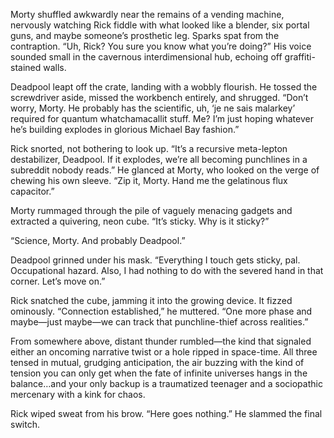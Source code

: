 Morty shuffled awkwardly near the remains of a vending machine, nervously watching Rick fiddle with what looked like a blender, six portal guns, and maybe someone’s prosthetic leg. Sparks spat from the contraption. “Uh, Rick? You sure you know what you’re doing?” His voice sounded small in the cavernous interdimensional hub, echoing off graffiti-stained walls.

Deadpool leapt off the crate, landing with a wobbly flourish. He tossed the screwdriver aside, missed the workbench entirely, and shrugged. “Don’t worry, Morty. He probably has the scientific, uh, ‘je ne sais malarkey’ required for quantum whatchamacallit stuff. Me? I’m just hoping whatever he’s building explodes in glorious Michael Bay fashion.”

Rick snorted, not bothering to look up. “It’s a recursive meta-lepton destabilizer, Deadpool. If it explodes, we’re all becoming punchlines in a subreddit nobody reads.” He glanced at Morty, who looked on the verge of chewing his own sleeve. “Zip it, Morty. Hand me the gelatinous flux capacitor.”

Morty rummaged through the pile of vaguely menacing gadgets and extracted a quivering, neon cube. “It’s sticky. Why is it sticky?”

“Science, Morty. And probably Deadpool.”

Deadpool grinned under his mask. “Everything I touch gets sticky, pal. Occupational hazard. Also, I had nothing to do with the severed hand in that corner. Let’s move on.”

Rick snatched the cube, jamming it into the growing device. It fizzed ominously. “Connection established,” he muttered. “One more phase and maybe—just maybe—we can track that punchline-thief across realities.”

From somewhere above, distant thunder rumbled—the kind that signaled either an oncoming narrative twist or a hole ripped in space-time. All three tensed in mutual, grudging anticipation, the air buzzing with the kind of tension you can only get when the fate of infinite universes hangs in the balance…and your only backup is a traumatized teenager and a sociopathic mercenary with a kink for chaos.

Rick wiped sweat from his brow. “Here goes nothing.” He slammed the final switch.